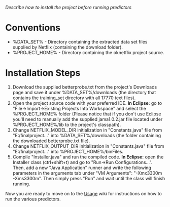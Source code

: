 _Describe how to install the project before running predictors_

# Conventions #

  * %DATA\_SET% - Directory containing the extracted data set files supplied by Netflix (containing the download folder).
  * %PROJECT\_HOME% - Directory containing the oknetflix project source.

# Installation Steps #

  1. Download the supplied betterprobe.txt from the project's Downloads page and save it under %DATA\_SET%/downloads (the directory that contains the training\_set directory with all 17770 text files).
  1. Open the project source code with your preferred IDE. **In Eclipse:** go to "File->Import->Existing Projects Into Workspace" and select the %PROJECT\_HOME% folder (Please notice that if you don't use Eclipse you'll need to manually add the supplied jama1.0.2.jar file located under %PROJECT\_HOME%/lib to the project's classpath).
  1. Change NETFLIX\_MODEL\_DIR initialization in "Constants.java" file from "E:/finalproject..." into %DATA\_SET%/downloads (the folder containing the downloaded betterprobe.txt file).
  1. Change NETFLIX\_OUTPUT\_DIR initialization in "Constants.java" file from "E:/finalproject..." into %PROJECT\_HOME%/binFiles.
  1. Compile "Installer.java" and run the compiled code. **In Eclipse:** open the Installer class (ctrl+shift+t) and go to "Run->Run Configurations...". Then, add a new "Java Application" runner and write the following parameters in the arguments tab under "VM Arguments": "-Xmx3300m -Xms3300m". Then simply press "Run" and wait until the class will finish running.

Now you are ready to move on to the [Usage](Usage.md) wiki for instructions on how to run the various predictors.